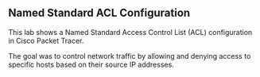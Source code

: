 ## Named Standard ACL Configuration 

This lab shows a Named Standard Access Control List (ACL) configuration in Cisco Packet Tracer.

The goal was to control network traffic by allowing and denying access to specific hosts based on their source IP addresses.

